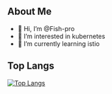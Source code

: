 ## About Me
- 👋 Hi, I’m @Fish-pro
- 👀 I’m interested in kubernetes
- 🌱 I’m currently learning istio


## Top Langs

[![Top Langs](https://github-readme-stats.vercel.app/api/top-langs/?username=Fish-pro)](https://github.com/Fish-pro)
